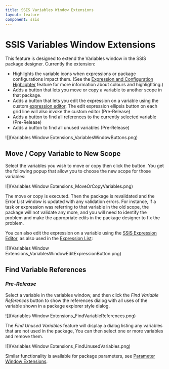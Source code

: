 ```yaml
--- 
title: SSIS Variables Window Extensions
layout: feature
component: ssis
---
```

# SSIS Variables Window Extensions

This feature is designed to extend the Variables window in the SSIS package designer. Currently the extension:
* Highlights the variable icons when expressions or package configurations impact them. (See the [Expression and Configuration Highlighter](../ExpressionandConfigurationHighlighter) feature for more information about colours and highlighting.)
* Adds a button that lets you move or copy a variable to another scope in that package.
* Adds a button that lets you edit the expression on a variable using the custom  [expression editor](http://expressioneditor.codeplex.com/). The edit expression ellipsis button on each grid line will also invoke the custom editor (Pre-Release)
* Adds a button to find all references to the currently selected variable (Pre-Release)
* Adds a button to find all unused variables (Pre-Release)

![](Variables Window Extensions_VariablesWindowButtons.png)

## Move / Copy Variable to New Scope
Select the variables you wish to move or copy then click the button. You get the following popup that allow you to choose the new scope for those variables:

![](Variables Window Extensions_MoveOrCopyVariables.png)

The move or copy is executed. Then the package is revalidated and the Error List window is updated with any validation errors. For instance, if a task or expression was referring to that variable in the old scope, the package will not validate any more, and you will need to identify the problem and make the appropriate edits in the package designer to fix the problem.

You can also edit the expression on a variable using the [SSIS Expression Editor](http://expressioneditor.codeplex.com/), as also used in the [Expression List](../ExpressionList):

![](Variables Window Extensions_VariablesWindowEditExpressionButton.png)

## Find Variable References
### _Pre-Release_
Select a variable in the variables window, and then click the _Find Variable References_ button to show the references dialog with all uses of the variable shown in a package explorer style dialog.

![](Variables Window Extensions_FindVariableReferences.png)

The _Find Unused Variables_ feature will display a dialog listing any variables that are not used in the package, You can then select one or more variables and remove them.

![](Variables Window Extensions_FindUnusedVariables.png)

Similar functionality is available for package parameters, see [Parameter Window Extensions](../ParameterWindowExtensions).